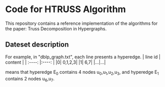 # Code for HTRUSS Algorithm
 This repository contains a reference implementation of the algorithms for the paper:
 Truss Decomposition in Hypergraphs.

 ## Dateset description
 For example, in "dblp_graph.txt", each line presents a hyperedge.
| line id | content  | 
| :----:  |:----: |
|0| 0,1,2,3|
|1| 6,7|
|...|...|

means that hyperedge E<sub>0</sub> contains 4 nodes u<sub>0</sub>,u<sub>1</sub>,u<sub>2</sub>,u<sub>3</sub>, and hyperedge E<sub>1</sub> contains 2 nodes u<sub>6</sub>,u<sub>7</sub>.
